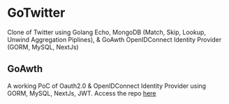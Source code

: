 # GoTwitter

Clone of Twitter using Golang Echo, MongoDB (Match, Skip, Lookup, Unwind Aggregation Piplines), & GoAwth OpenIDConnect Identity Provider (GORM, MySQL, NextJs)


## GoAwth

A working PoC of Oauth2.0 & OpenIDConnect Identity Provider using GORM, MySQL, NextJs, JWT. Access the repo [here](https://github.com/mrkresnofatih/GoAwth)